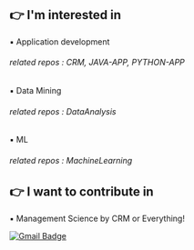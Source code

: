 ## 👉 I'm interested in
▪️ Application development
###### related repos : CRM, JAVA-APP, PYTHON-APP
▪️ Data Mining
###### related repos : DataAnalysis 
▪️ ML 
###### related repos : MachineLearning

## 👉 I want to contribute in
▪️ Management Science by CRM or Everything!


[![Gmail Badge](https://img.shields.io/badge/Gmail-d14836?style=flat-square&logo=Gmail&logoColor=white&link=mailto:snugyun01@gmail.com)](mailto:devsacti@gmail.com)
